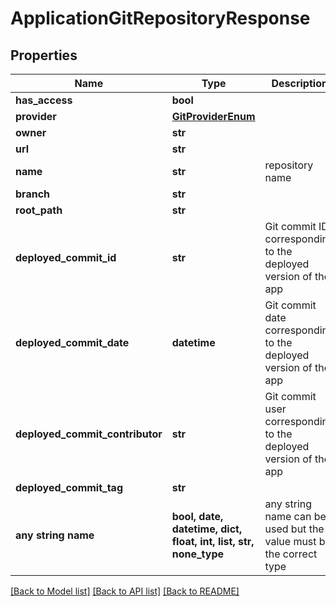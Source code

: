 # ApplicationGitRepositoryResponse


## Properties
Name | Type | Description | Notes
------------ | ------------- | ------------- | -------------
**has_access** | **bool** |  | [optional] 
**provider** | [**GitProviderEnum**](GitProviderEnum.md) |  | [optional] 
**owner** | **str** |  | [optional] 
**url** | **str** |  | [optional] 
**name** | **str** | repository name | [optional] 
**branch** | **str** |  | [optional] 
**root_path** | **str** |  | [optional] 
**deployed_commit_id** | **str** | Git commit ID corresponding to the deployed version of the app | [optional] 
**deployed_commit_date** | **datetime** | Git commit date corresponding to the deployed version of the app | [optional] [readonly] 
**deployed_commit_contributor** | **str** | Git commit user corresponding to the deployed version of the app | [optional] 
**deployed_commit_tag** | **str** |  | [optional] 
**any string name** | **bool, date, datetime, dict, float, int, list, str, none_type** | any string name can be used but the value must be the correct type | [optional]

[[Back to Model list]](../README.md#documentation-for-models) [[Back to API list]](../README.md#documentation-for-api-endpoints) [[Back to README]](../README.md)


